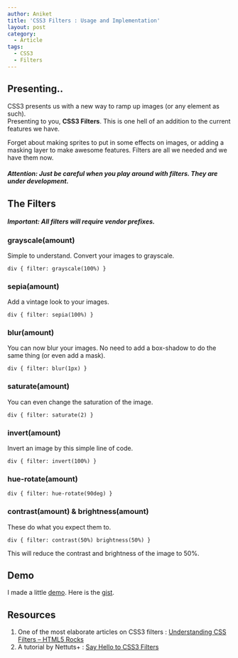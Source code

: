 ```yaml
---
author: Aniket
title: 'CSS3 Filters : Usage and Implementation'
layout: post
category:
  - Article
tags:
  - CSS3
  - Filters
---
```

## Presenting..

CSS3 presents us with a new way to ramp up images (or any element as such).  
Presenting to you, **CSS3 Filters**. This is one hell of an addition to the current features we have.

Forget about making sprites to put in some effects on images, or adding a masking layer to make awesome features. Filters are all we needed and we have them now.

##### Attention: Just be careful when you play around with filters. They are under development.

## The Filters

##### Important: All filters will require vendor prefixes.

### grayscale(amount)

Simple to understand. Convert your images to grayscale.

    div { filter: grayscale(100%) }

### sepia(amount)

Add a vintage look to your images.

    div { filter: sepia(100%) }

### blur(amount)

You can now blur your images. No need to add a box-shadow to do the same thing (or even add a mask).

    div { filter: blur(1px) }

### saturate(amount)

You can even change the saturation of the image.

    div { filter: saturate(2) }

### invert(amount)

Invert an image by this simple line of code.

    div { filter: invert(100%) }

### hue-rotate(amount)

    div { filter: hue-rotate(90deg) }

### contrast(amount) & brightness(amount)

These do what you expect them to.

    div { filter: contrast(50%) brightness(50%) }

This will reduce the contrast and brightness of the image to 50%.

## Demo

I made a little [demo][1]. Here is the [gist][2].

## Resources

1.  One of the most elaborate articles on CSS3 filters : [Understanding CSS Filters – HTML5 Rocks][3]
2.  A tutorial by Nettuts+ : [Say Hello to CSS3 Filters][4]

 [1]: http://jsfiddle.net/aniketpant/xqRJf/embedded/result/ "Fiddle - CSS3 Filters"
 [2]: https://gist.github.com/2869497 "Gist: CSS3 Filters"
 [3]: http://www.html5rocks.com/en/tutorials/filters/understanding-css/ "Understanding CSS Filters - HTML5 Rocks"
 [4]: http://net.tutsplus.com/tutorials/html-css-techniques/say-hello-to-css3-filters/ "Say Hello to CSS3 Filters"
